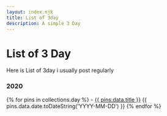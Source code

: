 ```yaml
---
layout: index.njk
title: List of 3day 
description: A simple 3 Day
---
```


# List of 3 Day

Here is List of 3day i usually post regularly


### 2020 

<div class="blogList" >
{% for pins in collections.day %}
   - <span><a href="{{ pins.url  }}">{{ pins.data.title }}</a></span>  <span>{{ pins.data.date.toDateString('YYYY-MM-DD') }}</span>
{% endfor %}

</div>

